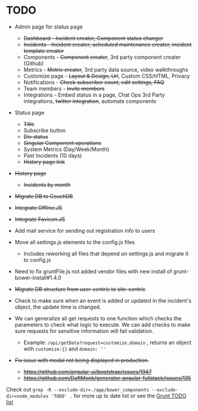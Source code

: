 TODO
====


* Admin page for status page
    * ~~Dashboard - Incident creater, Component status changer~~
    * ~~Incidents - Incident creater, scheduled maintenance creater, incident template creater~~
    * Components - ~~Component creater~~, 3rd party component creater (Github)
    * Metrics - ~~Metric creater~~, 3rd party data source, video walkthroughs
    * Customize page - ~~Layout & Design, Url~~, Custom CSS/HTML, Privacy
    * Notifications - ~~Check subscriber count, edit settings, FAQ~~
    * Team members - ~~Invite members~~
    * Integrations - Embed status in a page, Chat Ops 3rd Party integrations, ~~twitter integration~~, automate components
* Status page
    * ~~Title~~
    * Subscribe button
    * ~~Div status~~
    * ~~Singular Component operations~~
    * System Metrics (Day/Week/Month)
    * Past Incidents (10 days)
    * ~~History page link~~
* ~~History page~~
    * ~~Incidents by month~~

* ~~Migrate DB to CouchDB~~

* ~~Integrate Offline.JS~~
* ~~Integrate Favicon.JS~~

* Add mail service for sending out registration info to users

* Move all settings.js elements to the config.js files
    * Includes reworking all files that depend on settings.js and migrate it to config.js

* Need to fix gruntFile.js not added vendor files with new install of grunt-bower-install#1.4.0

* ~~Migrate DB structure from user-centric to site-centric~~

* Check to make sure when an event is added or updated in the incident's object, the update time is changed.

* We can generalize all get requests to one function which checks the parameters to check what logic to execute. We can add checks to make sure requests for sensitive information will fail validation.
    * Example: ```/api/getData?request=customize,domain``` , returns an object with ```customize:{}``` and ```domain: ''```

* ~~Fix issue with modal not being displayed in production.~~
    * ~~https://github.com/angular-ui/bootstrap/issues/1947~~
    * ~~https://github.com/DaftMonk/generator-angular-fullstack/issues/135~~

Check out ```grep -R --exclude-dir=./app/bower_components --exclude-dir=node_modules 'TODO' .``` for more up to date list or see the [Grunt TODO list](grunt-TODO.md)